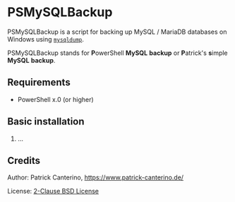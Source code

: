 # PSMySQLBackup

PSMySQLBackup is a script for backing up MySQL / MariaDB databases on Windows using [`mysqldump`](https://mariadb.com/kb/en/mysqldump/).

PSMySQLBackup stands for **P**owerShell **MySQL** **backup** or **P**atrick's **s**imple **MySQL** **backup**.

## Requirements

* PowerShell x.0 (or higher)

## Basic installation

1. …

## Credits

Author: Patrick Canterino, https://www.patrick-canterino.de/

License: [2-Clause BSD License](LICENSE)